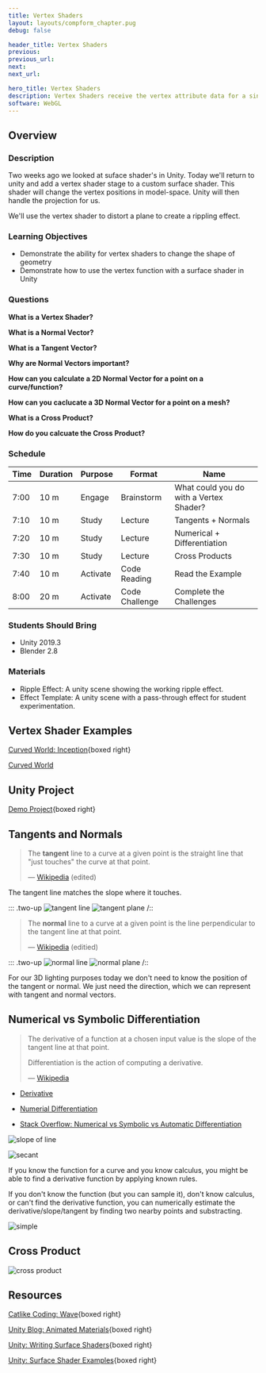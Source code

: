 ```yaml
---
title: Vertex Shaders
layout: layouts/compform_chapter.pug
debug: false

header_title: Vertex Shaders
previous:
previous_url:
next:
next_url:

hero_title: Vertex Shaders
description: Vertex Shaders receive the vertex attribute data for a single vertex and output modified data for that vertex. They are often used to map model-space data to projection-space data.
software: WebGL
---
```


## Overview

### Description

Two weeks ago we looked at suface shader's in Unity. Today we'll return to unity and add a vertex shader stage to a custom surface shader. This shader will change the vertex positions in model-space. Unity will then handle the projection for us.

We'll use the vertex shader to distort a plane to create a rippling effect.

### Learning Objectives

- Demonstrate the ability for vertex shaders to change the shape of geometry
- Demonstrate how to use the vertex function with a surface shader in Unity

### Questions

**What is a Vertex Shader?**

**What is a Normal Vector?**

**What is a Tangent Vector?**

**Why are Normal Vectors important?**

**How can you calculate a 2D Normal Vector for a point on a curve/function?**

**How can you caclucate a 3D Normal Vector for a point on a mesh?**

**What is a Cross Product?**

**How do you calcuate the Cross Product?**

### Schedule

| Time | Duration | Purpose  | Format         | Name                                    |
| ---- | -------- | -------- | -------------- | --------------------------------------- |
| 7:00 | 10 m     | Engage   | Brainstorm     | What could you do with a Vertex Shader? |
| 7:10 | 10 m     | Study    | Lecture        | Tangents + Normals                      |
| 7:20 | 10 m     | Study    | Lecture        | Numerical + Differentiation             |
| 7:30 | 10 m     | Study    | Lecture        | Cross Products                          |
| 7:40 | 10 m     | Activate | Code Reading   | Read the Example                        |
| 8:00 | 20 m     | Activate | Code Challenge | Complete the Challenges                 |

### Students Should Bring

- Unity 2019.3
- Blender 2.8

### Materials

- Ripple Effect: A unity scene showing the working ripple effect.
- Effect Template: A unity scene with a pass-through effect for student experimentation.

## Vertex Shader Examples

[Curved World: Inception](https://www.youtube.com/watch?time_continue=39&v=lagDz75cfdM&feature=emb_logo){boxed right}

[Curved World](https://www.youtube.com/watch?v=OMfTp2uuepg)

## Unity Project

[Demo Project](../unity/demo_project.zip){boxed right}

## Tangents and Normals

> The **tangent** line to a curve at a given point is the straight line that "just touches" the curve at that point.
>
> — [Wikipedia](https://en.wikipedia.org/wiki/Tangent) (edited)

The tangent line matches the slope where it touches.

::: .two-up
![tangent line](https://upload.wikimedia.org/wikipedia/commons/thumb/0/0f/Tangent_to_a_curve.svg/440px-Tangent_to_a_curve.svg.png)
![tangent plane](https://upload.wikimedia.org/wikipedia/commons/thumb/6/66/Image_Tangent-plane.svg/440px-Image_Tangent-plane.svg.png)
/::

> The **normal** line to a curve at a given point is the line perpendicular to the tangent line at that point.
>
> — [Wikipedia](<https://en.wikipedia.org/wiki/Normal_(geometry)>) (editied)

::: .two-up
![normal line](https://d1whtlypfis84e.cloudfront.net/guides/wp-content/uploads/2018/04/02174230/800px-Tangent-768x503.png)
![normal plane](https://upload.wikimedia.org/wikipedia/commons/thumb/a/a8/Normal_vectors_on_a_curved_surface.svg/620px-Normal_vectors_on_a_curved_surface.svg.png)
/::

For our 3D lighting purposes today we don't need to know the position of the tangent or normal. We just need the direction, which we can represent with tangent and normal vectors.

<!-- ![vectors](https://math.libretexts.org/@api/deki/files/71/line_1.jpg?revision=1) -->

## Numerical vs Symbolic Differentiation

> The derivative of a function at a chosen input value is the slope of the tangent line at that point.
>
> Differentiation is the action of computing a derivative.
>
> — [Wikipedia](https://en.wikipedia.org/wiki/Derivative)

- [Derivative](https://en.wikipedia.org/wiki/Derivative)

- [Numerial Differentiation](https://en.wikipedia.org/wiki/Numerical_differentiation)

- [Stack Overflow: Numerical vs Symbolic vs Automatic Differentiation](https://stackoverflow.com/questions/43455320/difference-between-symbolic-differentiation-and-automatic-differentiation)

![slope of line](https://wikimedia.org/api/rest_v1/media/math/render/svg/3f07ddc190e96e17d5d7e1ab262e8e5baf865949)

![secant](https://upload.wikimedia.org/wikipedia/commons/thumb/1/18/Derivative.svg/460px-Derivative.svg.png)

If you know the function for a curve and you know calculus, you might be able to find a derivative function by applying known rules.

If you don't know the function (but you can sample it), don't know calculus, or can't find the derivative function, you can numerically estimate the derivative/slope/tangent by finding two nearby points and substracting.

![simple](https://wikimedia.org/api/rest_v1/media/math/render/svg/433137b00708049d18711c32ff08f010e171c385)

## Cross Product

![cross product](https://upload.wikimedia.org/wikipedia/commons/thumb/b/b0/Cross_product_vector.svg/440px-Cross_product_vector.svg.png)

## Resources

[Catlike Coding: Wave](https://catlikecoding.com/unity/tutorials/flow/waves/){boxed right}

[Unity Blog: Animated Materials](https://blogs.unity3d.com/2018/10/05/art-that-moves-creating-animated-materials-with-shader-graph/){boxed right}

[Unity: Writing Surface Shaders](https://docs.unity3d.com/Manual/SL-SurfaceShaders.html){boxed right}

[Unity: Surface Shader Examples](https://docs.unity3d.com/Manual/SL-SurfaceShaderExamples.html){boxed right}
